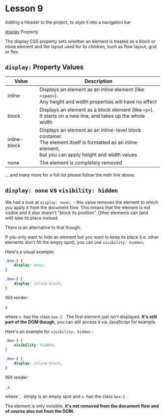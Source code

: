 # Lesson 9

Adding a Header to the project, to style it into a navigation bar

[display](https://developer.mozilla.org/en-US/docs/Web/CSS/box-sizing) Property

The display CSS property sets whether an element is treated as a block or inline element and the layout used for its children, such as flow layout, grid or flex.

## <code>display:</code> Property Values

| Value        | Description                                                                                                                                                         |
| ------------ | ------------------------------------------------------------------------------------------------------------------------------------------------------------------- |
| inline       | Displays an element as an inline element (like <code>&lt;span&gt;</code>). <br/>Any height and width properties will have no effect                                 |
| block        | Displays an element as a block element (like <code>&lt;p&gt;</code>). <br/>It starts on a new line, and takes up the whole width                                    |
| inline-block | Displays an element as an inline-level block container. <br />The element itself is formatted as an inline element, <br />but you can apply height and width values |
| none         | The element is completely removed                                                                                                                                   |

... and many more for a full list please follow the mdn link above.

## <code>display: none</code> vs <code>visibility: hidden</code>

<p>We had a look at <code>display: none;</code>&nbsp; - this value removes the element to which you apply it from the document flow. This means that the element is&nbsp;not visible and it also doesn't "block its position". Other elements can&nbsp;(and will)&nbsp;take its place instead.</p>

<p>There is an alternative to that though.</p>

<p>If you only want to hide an element but you want to keep its place (i.e. other elements don't fill the empty spot), you can use <code>visibility: hidden;</code>&nbsp;</p>

<p>Here's a visual example:</p>

```CSS
.box-1 {
    display: none;
}
 
.box-2 {
    display: inline-block;
}
```
<p>Will render:</p>

<p><code>x</code>&nbsp;&nbsp;</p>

<p>where <code>x</code>&nbsp; has the class <code>box-2</code>&nbsp;. The first element just isn't displayed. <strong>It's still part of the DOM&nbsp;though</strong>, you can still access it via JavaScript for example.</p>

<p>Here's an example for <code>visibility: hidden</code>&nbsp;:</p>

```CSS
.box-1 {
    visibility: hidden;
}
 
.box-2 {
    display: inline-block;
}
```
<p>Will render:</p>

<p><code>_x</code>&nbsp;</p>

<p>where <code>_</code>&nbsp;&nbsp;simply is an empty spot and <code>x</code>&nbsp; has the class <code>box-2</code>&nbsp;.</p><p>The element is only invisible, <strong>it's not removed from the document flow and of course also not from the DOM.</strong></p>
